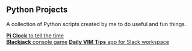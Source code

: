 Python Projects
---

A collection of Python scripts created by me to do useful and fun things.

[**Pi Clock** to tell the time](https://github.com/OddAlgorithm/python-projects/tree/master/pi-clock)  
[**Blackjack** console game](https://github.com/OddAlgorithm/python-projects/blob/master/one-shots/engineer-man/interactive-streams/blackjack.py)
[**Daily VIM Tips** app for Slack workspace](https://github.com/OddAlgorithm/python-projects/tree/master/api-tools/slack-app)
